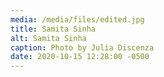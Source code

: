 ```yaml
---
media: /media/files/edited.jpg
title: Samita Sinha
alt: Samita Sinha
caption: Photo by Julia Discenza
date: 2020-10-15 12:28:00 -0500
---
```

